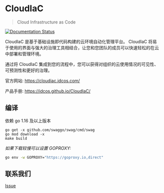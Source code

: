 CloudIaC
================
> Cloud Infrastructure as Code

[![Documentation Status](https://readthedocs.org/projects/cloudiac/badge/?version=latest)](https://cloudiac.readthedocs.io/zh/latest/?badge=latest)

CloudIaC 是基于基础设施即代码构建的云环境自动化管理平台。
CloudIaC 将易于使用的界面与强大的治理工具相结合，让您和您团队的成员可以快速轻松的在云中部署和管理环境。

通过将 CloudIaC 集成到您的流程中，您可以获得对组织的云使用情况的可见性、可预测性和更好的治理。

官方网站: https://cloudiac.idcos.com/

产品手册: https://idcos.github.io/CloudIaC/

## 编译
依赖 go 1.16 及以上版本

```
go get -x github.com/swaggo/swag/cmd/swag
go mod download -x
make build
```

*如果下载较慢可以设置 GOPROXY:*
```bash
go env -w GOPROXY="https://goproxy.io,direct"
```

## 联系我们
[Issue](https://github.com/idcos/cloudiac/issues/19)

